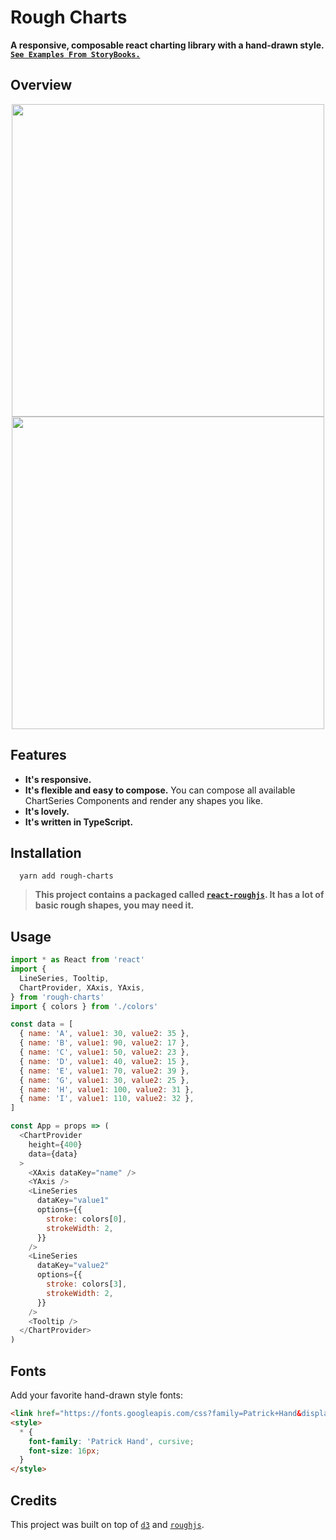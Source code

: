# Rough Charts
**A responsive, composable react charting library with a hand-drawn style.**
[**`See Examples From StoryBooks.`**](https://beizhedenglong.github.io/rough-charts/?path=/docs/roughcharts--page)

## Overview
<div align="center">
  <image src="./img/screenshot2.png" height="500">
  <image src="./img/screenshot1.png" height="500">
</div>

## Features

- **It's responsive.**
- **It's flexible and easy to compose.** You can compose all available ChartSeries Components and render any shapes you like.
- **It's lovely.**
- **It's written in TypeScript.**


## Installation

```
  yarn add rough-charts
```
> **This project contains a packaged called [`react-roughjs`](https://github.com/beizhedenglong/rough-charts/tree/master/packages/react-roughjs). It has a lot of basic rough shapes, you may need it.**

## Usage 

```js
import * as React from 'react'
import {
  LineSeries, Tooltip,
  ChartProvider, XAxis, YAxis,
} from 'rough-charts'
import { colors } from './colors'

const data = [
  { name: 'A', value1: 30, value2: 35 },
  { name: 'B', value1: 90, value2: 17 },
  { name: 'C', value1: 50, value2: 23 },
  { name: 'D', value1: 40, value2: 15 },
  { name: 'E', value1: 70, value2: 39 },
  { name: 'G', value1: 30, value2: 25 },
  { name: 'H', value1: 100, value2: 31 },
  { name: 'I', value1: 110, value2: 32 },
]

const App = props => (
  <ChartProvider
    height={400}
    data={data}
  >
    <XAxis dataKey="name" />
    <YAxis />
    <LineSeries
      dataKey="value1"
      options={{
        stroke: colors[0],
        strokeWidth: 2,
      }}
    />
    <LineSeries
      dataKey="value2"
      options={{
        stroke: colors[3],
        strokeWidth: 2,
      }}
    />
    <Tooltip />
  </ChartProvider>
)

```

## Fonts
Add your favorite hand-drawn style fonts:

```html
<link href="https://fonts.googleapis.com/css?family=Patrick+Hand&display=swap" rel="stylesheet">
<style>
  * {
    font-family: 'Patrick Hand', cursive;
    font-size: 16px;
  }
</style>
```

## Credits
This project was built on top of [`d3`](https://github.com/d3) and [`roughjs`](https://github.com/pshihn/rough).
